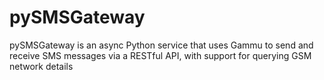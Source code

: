 # pySMSGateway
pySMSGateway is an async Python service that uses Gammu to send and receive SMS messages via a RESTful API, with support for querying GSM network details
